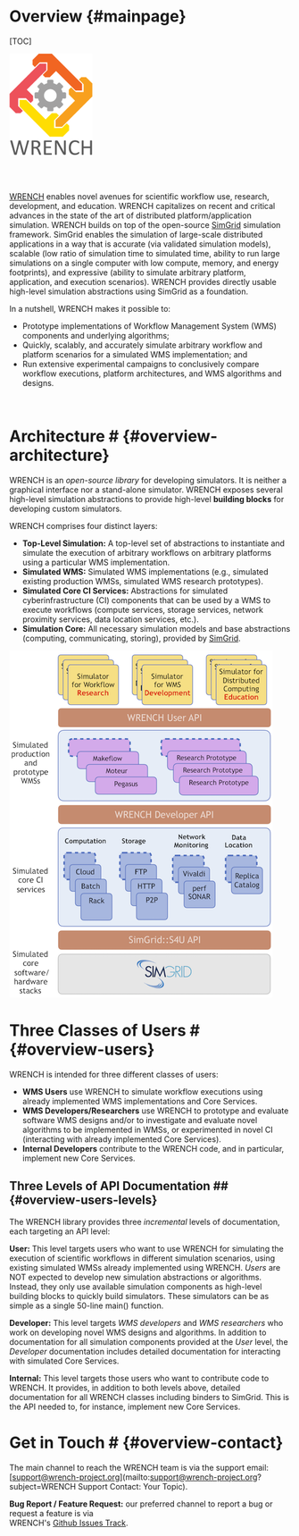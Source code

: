Overview                        {#mainpage}
============

[TOC]

![Workflow Management System Simulation Workbench](images/logo-vertical.png)

<br /><br />

[WRENCH](http://wrench-project.org) enables novel avenues for scientific workflow use, 
research, development, and education.
WRENCH capitalizes on recent and critical advances in the state of the art of distributed 
platform/application simulation. WRENCH builds on top
of the open-source [SimGrid](https://simgrid.org) simulation framework. 
SimGrid enables the simulation of large-scale
distributed applications in a way that is accurate (via validated simulation models), scalable 
(low ratio of simulation time to simulated time, ability to run large simulations 
on a single computer with low compute, memory, and energy footprints), and expressive (ability 
to simulate arbitrary platform, application, and execution scenarios).  WRENCH provides directly
usable high-level simulation abstractions using SimGrid as a foundation. 

In a nutshell, WRENCH makes it possible to: 

- Prototype implementations of Workflow Management System (WMS) components and underlying algorithms;
- Quickly, scalably, and accurately simulate arbitrary workflow and platform scenarios for a simulated WMS 
  implementation; and 
- Run extensive experimental campaigns to conclusively compare workflow executions, platform 
  architectures, and WMS algorithms and designs.


<br />

# Architecture #                        {#overview-architecture}

WRENCH is an _open-source library_ for developing simulators. It is neither a graphical 
interface nor a stand-alone simulator. WRENCH exposes several high-level simulation 
abstractions to provide high-level **building blocks** for developing custom simulators. 

WRENCH comprises four distinct layers:

- **Top-Level Simulation:** A top-level set of abstractions to instantiate and simulate the execution of arbitrary workflows on arbitrary platforms using a particular WMS implementation.
- **Simulated WMS:** Simulated WMS implementations (e.g., simulated existing production WMSs, simulated WMS research prototypes).
- **Simulated Core CI Services:** Abstractions for simulated cyberinfrastructure (CI) components that can be used by a WMS to execute workflows (compute services, storage services, network proximity services, data location services, etc.).
- **Simulation Core:**  All necessary simulation models and base abstractions (computing, communicating, storing), provided by [SimGrid](https://simgrid.org).


![](images/wrench-architecture.png)


# Three Classes of Users #                       {#overview-users}

WRENCH is intended for three different classes of users:

- **WMS Users**  use WRENCH to simulate workflow executions using already implemented WMS implementations and Core Services.
- **WMS Developers/Researchers**  use WRENCH to prototype and evaluate software WMS designs and/or to investigate and evaluate novel algorithms to be implemented in WMSs, or experimented in novel CI (interacting with already implemented Core Services). 
- **Internal Developers** contribute to the WRENCH code, and in particular, implement new Core Services. 


## Three Levels of API Documentation ##              {#overview-users-levels}

The WRENCH library provides three _incremental_ levels of documentation, 
each targeting an API level:

**User:** This level targets users who want to use WRENCH for simulating the execution of 
scientific workflows in different simulation scenarios, using existing
simulated WMSs already implemented using WRENCH. _Users_ are NOT expected 
to develop new simulation abstractions or algorithms. Instead, they only use available 
simulation components as high-level building blocks to quickly build simulators. These
simulators can be as simple as a single 50-line main() function.


**Developer:** This level targets _WMS developers_ and _WMS researchers_ who work on developing
novel WMS designs and algorithms. In addition to documentation 
for all simulation components provided at the _User_ level, the _Developer_ documentation includes
detailed documentation for interacting with simulated Core Services.


**Internal:** This level targets those users who want to contribute code to WRENCH. It 
provides, in addition to both levels above, detailed documentation for all WRENCH classes
including binders to SimGrid. This is the API needed to, for instance, implement new
Core Services. 


# Get in Touch #                        {#overview-contact}

The main channel to reach the WRENCH team is via the support email: 
[support@wrench-project.org](mailto:support@wrench-project.org?subject=WRENCH Support Contact: Your Topic).

**Bug Report / Feature Request:** our preferred channel to report a bug or request a feature is via  
WRENCH's [Github Issues Track](https://github.com/wrench-project/wrench/issues).
